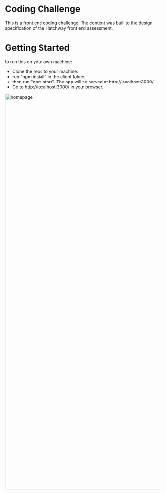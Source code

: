 # Coding Challenge
This is a front end coding challenge. The content was built to the design specification of the Hatchway front end assessment.

# Getting Started
to run this on your own machine:
- Clone the repo to your machine.
- run "npm install" in the client folder.
- then run "npm start". The app will be served at http://localhost:3000/.
- Go to http://localhost:3000/ in your browser.

<img width="1280" alt="homepage" src="https://user-images.githubusercontent.com/46178706/147502664-32fcebae-a7d7-4181-97ec-59501388ce63.png">


